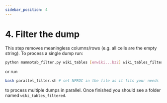 ```yaml
---
sidebar_position: 4
---
```


# 4. Filter the dump

This step removes meaningless columns/rows (e.g. all cells are the empty string).
To process a single dump run:

```bash
python mammotab_filter.py wiki_tables [enwiki...bz2] wiki_tables_filtered
```

or run

```bash
bash parallel_filter.sh # set NPROC in the file as it fits your needs
```

to process multiple dumps in parallel.
Once finished you should see a folder named `wiki_tables_filtered`.

